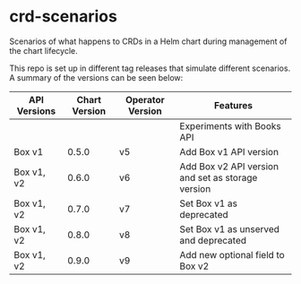 # crd-scenarios

Scenarios of what happens to CRDs in a Helm chart during management of the chart lifecycle.

This repo is set up in different tag releases that simulate different scenarios.
A summary of the versions can be seen below:

| API Versions | Chart Version | Operator Version | Features                                          |
|--------------|---------------|------------------|---------------------------------------------------|
|              |               |                  | Experiments with Books API                        |
| Box v1       | 0.5.0         | v5               | Add Box v1 API version                            |
| Box v1, v2   | 0.6.0         | v6               | Add Box v2 API version and set as storage version |
| Box v1, v2   | 0.7.0         | v7               | Set Box v1 as deprecated                          |
| Box v1, v2   | 0.8.0         | v8               | Set Box v1 as unserved and deprecated             |
| Box v1, v2   | 0.9.0         | v9               | Add new optional field to Box v2                  |
